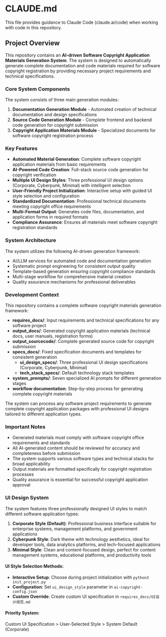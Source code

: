 # CLAUDE.md

This file provides guidance to Claude Code (claude.ai/code) when working with code in this repository.

## Project Overview

This repository contains an **AI-driven Software Copyright Application Materials Generation System**. The system is designed to automatically generate complete documentation and code materials required for software copyright registration by providing necessary project requirements and technical specifications.

### Core System Components

The system consists of three main generation modules:

1. **Documentation Generation Module** - Automated creation of technical documentation and design specifications
2. **Source Code Generation Module** - Complete frontend and backend code generation for copyright submission
3. **Copyright Application Materials Module** - Specialized documents for software copyright registration process

### Key Features

- **Automated Material Generation**: Complete software copyright application materials from basic requirements
- **AI-Powered Code Creation**: Full-stack source code generation for copyright verification
- **Multiple UI Design Styles**: Three professional UI design options (Corporate, Cyberpunk, Minimal) with intelligent selection
- **User-Friendly Project Initialization**: Interactive setup with guided UI style selection and configuration
- **Standardized Documentation**: Professional technical documents meeting copyright office requirements
- **Multi-Format Output**: Generates code files, documentation, and application forms in required formats
- **Compliance Assurance**: Ensures all materials meet software copyright registration standards

### System Architecture

The system utilizes the following AI-driven generation framework:
- AI/LLM services for automated code and documentation generation
- Systematic prompt engineering for consistent output quality
- Template-based generation ensuring copyright compliance standards
- Multi-stage workflow for comprehensive material creation
- Quality assurance mechanisms for professional deliverables

### Development Context

This repository contains a complete software copyright materials generation framework:
- **requires_docs/**: Input requirements and technical specifications for any software project
- **output_docs/**: Generated copyright application materials (technical docs, user manuals, registration forms)
- **output_sourcecode/**: Complete generated source code for copyright submission
- **specs_docs/**: Fixed specification documents and templates for consistent generation
  - **ui_design_specs/**: Three professional UI design specifications (Corporate, Cyberpunk, Minimal)
  - **tech_stack_specs/**: Default technology stack templates
- **system_prompts/**: Seven specialized AI prompts for different generation stages
- **workflow documentation**: Step-by-step process for generating complete copyright materials

The system can process any software project requirements to generate complete copyright application packages with professional UI designs tailored to different application types.

### Important Notes

- Generated materials must comply with software copyright office requirements and standards
- All AI-generated content should be reviewed for accuracy and completeness before submission
- The system supports various software types and technical stacks for broad applicability
- Output materials are formatted specifically for copyright registration processes
- Quality assurance is essential for successful copyright application approval

### UI Design System

The system features three professionally designed UI styles to match different software application types:

1. **Corporate Style (Default)**: Professional business interface suitable for enterprise systems, management platforms, and government applications
2. **Cyberpunk Style**: Dark theme with technology aesthetics, ideal for developer tools, data analytics platforms, and tech-focused applications
3. **Minimal Style**: Clean and content-focused design, perfect for content management systems, educational platforms, and productivity tools

#### UI Style Selection Methods:
- **Interactive Setup**: Choose during project initialization with `python3 init_project.py`
- **Configuration**: Set `ui_design_style` parameter in `ai-copyright-config.json`
- **Custom Override**: Create custom UI specification in `requires_docs/UI设计规范.md`

#### Priority System:
Custom UI Specification > User-Selected Style > System Default (Corporate)